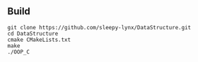 ## Build
```shell
git clone https://github.com/sleepy-lynx/DataStructure.git
cd DataStructure
cmake CMakeLists.txt
make
./OOP_C
```